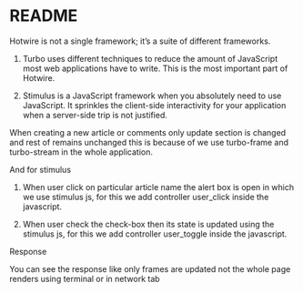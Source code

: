 # README

Hotwire is not a single framework; it’s a suite of different frameworks.

1. Turbo uses different techniques to reduce the amount of JavaScript most web applications have to write. This is the most important part of Hotwire.

2. Stimulus is a JavaScript framework when you absolutely need to use JavaScript. It sprinkles the client-side interactivity for your application when a server-side trip is not justified.

When creating a new article or comments only update section is changed and rest of remains unchanged this is because of we use turbo-frame and turbo-stream in the whole application. 

And for stimulus 

1. When user click on particular article name the alert box is open in which we use stimulus js, for this we add controller user_click inside the javascript.

2. When user check the check-box then its state is updated using the stimulus js, for this we add controller user_toggle inside the javascript.

Response

You can see the response like only frames are updated not the whole page renders using terminal or in network tab 
